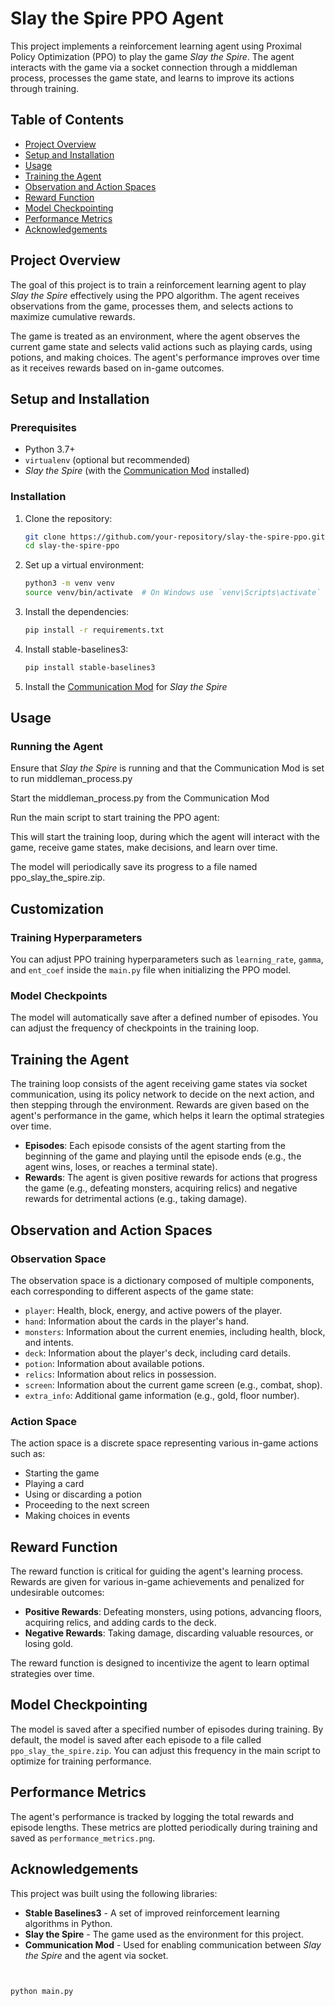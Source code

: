 # Slay the Spire PPO Agent

This project implements a reinforcement learning agent using Proximal Policy Optimization (PPO) to play the game *Slay the Spire*. The agent interacts with the game via a socket connection through a middleman process, processes the game state, and learns to improve its actions through training.

## Table of Contents

- [Project Overview](#project-overview)
- [Setup and Installation](#setup-and-installation)
- [Usage](#usage)
- [Training the Agent](#training-the-agent)
- [Observation and Action Spaces](#observation-and-action-spaces)
- [Reward Function](#reward-function)
- [Model Checkpointing](#model-checkpointing)
- [Performance Metrics](#performance-metrics)
- [Acknowledgements](#acknowledgements)

## Project Overview

The goal of this project is to train a reinforcement learning agent to play *Slay the Spire* effectively using the PPO algorithm. The agent receives observations from the game, processes them, and selects actions to maximize cumulative rewards.

The game is treated as an environment, where the agent observes the current game state and selects valid actions such as playing cards, using potions, and making choices. The agent's performance improves over time as it receives rewards based on in-game outcomes.

## Setup and Installation

### Prerequisites

- Python 3.7+
- `virtualenv` (optional but recommended)
- *Slay the Spire* (with the [Communication Mod](https://github.com/ForgottenArbiter/CommunicationMod) installed)

### Installation

1. Clone the repository:

    ```bash
    git clone https://github.com/your-repository/slay-the-spire-ppo.git
    cd slay-the-spire-ppo
    ```

2. Set up a virtual environment:

    ```bash
    python3 -m venv venv
    source venv/bin/activate  # On Windows use `venv\Scripts\activate`
    ```

3. Install the dependencies:

    ```bash
    pip install -r requirements.txt
    ```

4. Install stable-baselines3:

    ```bash
    pip install stable-baselines3
    ```

5. Install the [Communication Mod](https://github.com/ForgottenArbiter/CommunicationMod) for *Slay the Spire*

## Usage

### Running the Agent

Ensure that *Slay the Spire* is running and that the Communication Mod is set to run middleman_process.py

Start the middleman_process.py from the Communication Mod

Run the main script to start training the PPO agent:

This will start the training loop, during which the agent will interact with the game, receive game states, make decisions, and learn over time.

The model will periodically save its progress to a file named ppo_slay_the_spire.zip.

## Customization

### Training Hyperparameters

You can adjust PPO training hyperparameters such as `learning_rate`, `gamma`, and `ent_coef` inside the `main.py` file when initializing the PPO model.

### Model Checkpoints

The model will automatically save after a defined number of episodes. You can adjust the frequency of checkpoints in the training loop.

## Training the Agent

The training loop consists of the agent receiving game states via socket communication, using its policy network to decide on the next action, and then stepping through the environment. Rewards are given based on the agent's performance in the game, which helps it learn the optimal strategies over time.

- **Episodes**: Each episode consists of the agent starting from the beginning of the game and playing until the episode ends (e.g., the agent wins, loses, or reaches a terminal state).
- **Rewards**: The agent is given positive rewards for actions that progress the game (e.g., defeating monsters, acquiring relics) and negative rewards for detrimental actions (e.g., taking damage).

## Observation and Action Spaces

### Observation Space

The observation space is a dictionary composed of multiple components, each corresponding to different aspects of the game state:

- `player`: Health, block, energy, and active powers of the player.
- `hand`: Information about the cards in the player's hand.
- `monsters`: Information about the current enemies, including health, block, and intents.
- `deck`: Information about the player's deck, including card details.
- `potion`: Information about available potions.
- `relics`: Information about relics in possession.
- `screen`: Information about the current game screen (e.g., combat, shop).
- `extra_info`: Additional game information (e.g., gold, floor number).

### Action Space

The action space is a discrete space representing various in-game actions such as:

- Starting the game
- Playing a card
- Using or discarding a potion
- Proceeding to the next screen
- Making choices in events

## Reward Function

The reward function is critical for guiding the agent's learning process. Rewards are given for various in-game achievements and penalized for undesirable outcomes:

- **Positive Rewards**: Defeating monsters, using potions, advancing floors, acquiring relics, and adding cards to the deck.
- **Negative Rewards**: Taking damage, discarding valuable resources, or losing gold.

The reward function is designed to incentivize the agent to learn optimal strategies over time.

## Model Checkpointing

The model is saved after a specified number of episodes during training. By default, the model is saved after each episode to a file called `ppo_slay_the_spire.zip`. You can adjust this frequency in the main script to optimize for training performance.

## Performance Metrics

The agent's performance is tracked by logging the total rewards and episode lengths. These metrics are plotted periodically during training and saved as `performance_metrics.png`.

## Acknowledgements

This project was built using the following libraries:

- **Stable Baselines3** - A set of improved reinforcement learning algorithms in Python.
- **Slay the Spire** - The game used as the environment for this project.
- **Communication Mod** - Used for enabling communication between *Slay the Spire* and the agent via socket.
  
```bash


python main.py
